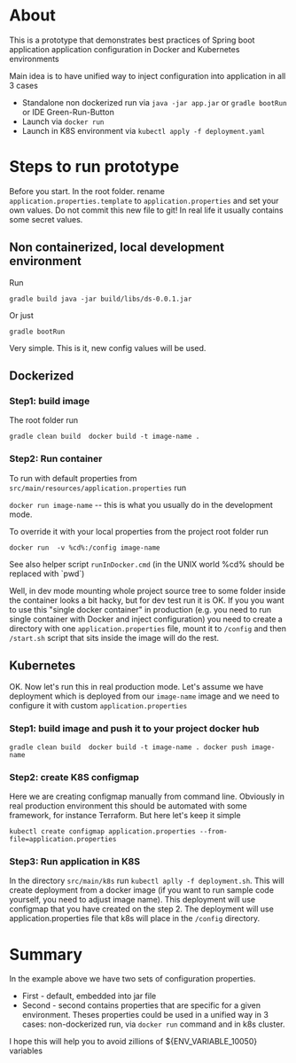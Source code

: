 # About 

This is a prototype that demonstrates best 
practices of Spring boot application application configuration in 
Docker and Kubernetes environments  

Main idea is to have unified way to inject configuration into application in all 3 cases
 - Standalone non dockerized run via `java -jar app.jar` or `gradle bootRun` or IDE Green-Run-Button
 - Launch via `docker run` 
 - Launch in K8S environment via `kubectl apply -f deployment.yaml` 
 

# Steps to run prototype

Before you start. In the root folder. rename `application.properties.template` to `application.properties` and set your own values. 
Do not commit this new file to git! In real life it usually contains some secret values.

## Non containerized, local development environment

Run 

`gradle build
java -jar build/libs/ds-0.0.1.jar` 

Or just 

`gradle bootRun`

Very simple. This is it, new config values will be used.

## Dockerized

### Step1: build image 

The root folder run

`gradle clean build 
docker build -t image-name .`

### Step2: Run container

To run with default properties from `src/main/resources/application.properties` run

`docker run image-name` -- this is what you usually do in the development mode. 

To override it with your local properties from the project root folder run 

`docker run  -v %cd%:/config image-name` 

See also helper script `runInDocker.cmd` (in the UNIX world %cd% should be replaced with \`pwd`) 

Well, in dev mode mounting whole project source tree to some folder inside the container looks a bit hacky, but for dev test run it is OK. 
If you you want to use this "single docker container" in production 
(e.g. you need to run single container with Docker and inject configuration)
you need to create a directory with one `application.properties` file, mount 
it to `/config` and then `/start.sh` script that sits inside the image will do the rest. 

## Kubernetes

OK. Now let's run this in real production mode. 
Let's assume we have deployment which is deployed from our `image-name` image 
and we need to configure it with custom `application.properties`

### Step1: build image and push it to your project docker hub

`gradle clean build 
docker build -t image-name .
docker push image-name`

### Step2: create K8S configmap

Here we are creating configmap manually from command line. Obviously in real production environment this should be automated 
with some framework, for instance Terraform. But here let's keep it simple

`kubectl create configmap application.properties --from-file=application.properties`   

### Step3: Run application in K8S

In the directory `src/main/k8s` run `kubectl aplly -f deployment.sh`. This will create deployment from a docker image 
(if you want to run sample code yourself, you need to adjust image name). This deployment will use configmap 
that you have created on the step 2. The deployment will use application.properties file that k8s will place in 
the `/config` directory. 

# Summary

In the example above we have two sets of configuration properties.

 - First - default, embedded into jar file
 - Second - second contains properties that are specific for a given environment. 
 Theses properties could be used in a unified way in 3 cases: non-dockerized run, 
 via `docker run` command and in k8s cluster.  
 
I hope this will help you to avoid zillions of ${ENV_VARIABLE_10050} variables 